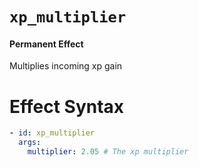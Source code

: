 # `xp_multiplier`
#### Permanent Effect

Multiplies incoming xp gain

# Effect Syntax
```yaml
- id: xp_multiplier
  args:
    multiplier: 2.05 # The xp multiplier
```
